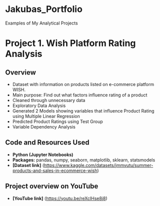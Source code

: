 # Jakubas_Portfolio
Examples of My Analytical Projects

# Project 1. Wish Platform Rating Analysis
##  Overview
* Dataset with information on products listed on e-commerce platform WISH.
* Main purpose: Find out what factors influence rating of a product
* Cleaned through unnecessary data
* Exploratory Data Analysis
* Generated 2 Models showing variables that influence Product Rating using Multiple Linear Regression 
* Predicted Product Ratings using Test Group
* Variable Dependency Analysis

## Code and Resources Used
- **Python (Jupyter Notebooks)**
- **Packages:** pandas, numpy, seaborn, matplotlib, sklearn, statsmodels
- **[Dataset link]** (https://www.kaggle.com/datasets/jmmvutu/summer-products-and-sales-in-ecommerce-wish)

## Project overview on YouTube
- **[YouTube link]** (https://youtu.be/reXcIHse8j8)

